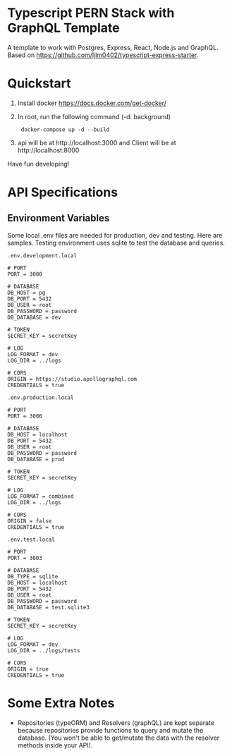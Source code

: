 # Typescript PERN Stack with GraphQL Template

A template to work with Postgres, Express, React, Node.js and GraphQL. Based on https://github.com/ljlm0402/typescript-express-starter.

# Quickstart

1. Install docker https://docs.docker.com/get-docker/
1. In root, run the following command (-d: background)

        docker-compose up -d --build

1. api will be at http://localhost:3000 and Client will be at http://localhost:8000

Have fun developing!

# API Specifications

## Environment Variables

Some local .env files are needed for production, dev and testing. Here are samples. Testing environment uses sqlite to test the database and queries.

`.env.development.local`
```
# PORT
PORT = 3000

# DATABASE
DB_HOST = pg
DB_PORT = 5432
DB_USER = root
DB_PASSWORD = password
DB_DATABASE = dev

# TOKEN
SECRET_KEY = secretKey

# LOG
LOG_FORMAT = dev
LOG_DIR = ../logs

# CORS
ORIGIN = https://studio.apollographql.com
CREDENTIALS = true
```

`.env.production.local`
```
# PORT
PORT = 3000

# DATABASE
DB_HOST = localhost
DB_PORT = 5432
DB_USER = root
DB_PASSWORD = password
DB_DATABASE = prod

# TOKEN
SECRET_KEY = secretKey

# LOG
LOG_FORMAT = combined
LOG_DIR = ../logs

# CORS
ORIGIN = false
CREDENTIALS = true
```

`.env.test.local`
```
# PORT
PORT = 3003

# DATABASE
DB_TYPE = sqlite
DB_HOST = localhost
DB_PORT = 5432
DB_USER = root
DB_PASSWORD = password
DB_DATABASE = test.sqlite3

# TOKEN
SECRET_KEY = secretKey

# LOG
LOG_FORMAT = dev
LOG_DIR = ../logs/tests

# CORS
ORIGIN = true
CREDENTIALS = true
```

# Some Extra Notes

* Repositories (typeORM) and Resolvers (graphQL) are kept separate because repositories provide functions to query and mutate the database. (You won't be able to get/mutate the data with the resolver methods inside your API).

